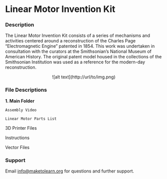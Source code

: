 # Linear Motor Invention Kit

### Description

The Linear Motor Invention Kit consists of a series of mechanisms and activities centered around a reconstruction of the Charles Page “Electromagnetic Engine” patented in 1854. This work was undertaken in consultation with the curators at the Smithsonian’s National Museum of American History. The original patent model housed in the collections of the Smithsonian Institution was used as a reference for the modern-day reconstruction. 

<center>![alt text](http://url/to/img.png)</center>

### File Descriptions

**1. Main Folder**

    Assembly Video

    Linear Motor Parts List

3D Printer Files

Instructions

Vector Files

### Support

Email [info@maketolearn.org](mailto:info@maketolearn.org) for questions and further support.